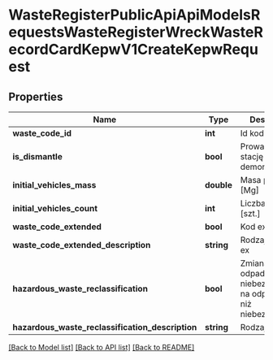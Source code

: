 # WasteRegisterPublicApiApiModelsRequestsWasteRegisterWreckWasteRecordCardKepwV1CreateKepwRequest

## Properties
Name | Type | Description | Notes
------------ | ------------- | ------------- | -------------
**waste_code_id** | **int** | Id kodu odpadu | [optional] 
**is_dismantle** | **bool** | Prowadzący stację demontażu | [optional] 
**initial_vehicles_mass** | **double** | Masa pojazdów [Mg] | [optional] 
**initial_vehicles_count** | **int** | Liczba pojazdów [szt.] | [optional] 
**waste_code_extended** | **bool** | Kod ex | [optional] 
**waste_code_extended_description** | **string** | Rodzaj odpadu ex | [optional] 
**hazardous_waste_reclassification** | **bool** | Zmiana statusu odpadów niebezpiecznych na odpady inne niż niebezpieczne | [optional] 
**hazardous_waste_reclassification_description** | **string** | Rodzaj odpadu | [optional] 

[[Back to Model list]](../README.md#documentation-for-models) [[Back to API list]](../README.md#documentation-for-api-endpoints) [[Back to README]](../README.md)


